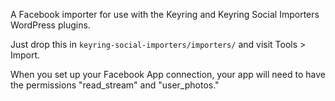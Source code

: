 A Facebook importer for use with the Keyring and Keyring Social Importers WordPress plugins.

Just drop this in `keyring-social-importers/importers/` and visit Tools > Import.

When you set up your Facebook App connection, your app will need to have the permissions "read_stream" and "user_photos."


